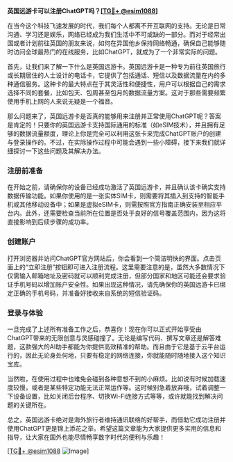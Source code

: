 **英国远游卡可以注册ChatGPT吗？[[TG💪+ @esim1088](https://t.me/s/esim1088)]**

在当今这个科技飞速发展的时代，我们每个人都离不开互联网的支持。无论是日常沟通、学习还是娱乐，网络已经成为我们生活中不可或缺的一部分。而对于经常出国或者计划前往英国的朋友来说，如何在异国他乡保持网络畅通，确保自己能够随时访问全球最热门的在线服务，比如ChatGPT，就成为了一个非常实际的问题。

首先，让我们来了解一下什么是英国远游卡。英国远游卡是一种专为前往英国旅行或长期居住的人士设计的电话卡，它提供了包括通话、短信以及数据流量在内的多种通信服务。这种卡的最大特点在于其灵活性和便捷性，用户可以根据自己的需求选择不同的套餐，比如包天、包周甚至包月的数据流量方案。这对于那些需要频繁使用手机上网的人来说无疑是一个福音。

那么问题来了，英国远游卡是否真的能够用来注册并正常使用ChatGPT呢？答案是肯定的！只要你的英国远游卡支持国际通用的标准（如eSIM技术），并且拥有足够的数据流量额度，理论上你是完全可以利用这张卡来完成ChatGPT账户的创建与登录操作的。不过，在实际操作过程中可能会遇到一些小障碍，接下来我们就详细探讨一下这些问题及其解决办法。

### 注册前准备

在开始之前，请确保你的设备已经成功激活了英国远游卡，并且确认该卡确实支持数据传输功能。如果你使用的是一张实体SIM卡，则需要将其插入到支持的智能手机或其他移动设备中；如果是虚拟eSIM卡，则需按照官方指南正确安装至相应平台内。此外，还需要检查当前所在位置是否处于良好的信号覆盖范围内，因为这将直接影响到后续步骤的成功率。

### 创建账户

打开浏览器并访问ChatGPT官方网站后，你会看到一个简洁明快的界面。点击页面上的“立即注册”按钮即可进入注册流程。这里需要注意的是，虽然大多数情况下仅需输入邮箱地址及密码就可以顺利完成注册，但部分国家和地区可能还会要求验证手机号码以增加账户安全性。如果出现这种情况，请先确保你的英国远游卡已绑定正确的手机号码，并准备好接收来自系统的短信验证码。

### 登录与体验

一旦完成了上述所有准备工作之后，恭喜你！现在你可以正式开始享受由ChatGPT带来的无限创意与灵感碰撞了。无论是编写代码、撰写文章还是解答难题，这款强大的AI助手都能为你提供高效精准的帮助。而且由于它是基于云平台运行的，因此无论身处何地，只要有稳定的网络连接，你就能随时随地接入这个知识宝库。

当然啦，在使用过程中也难免会碰到各种意想不到的小麻烦。比如说有时候加载速度较慢，或者是某些特定功能无法正常运作等。这时候别急着放弃哦，试着调整一下设备设置，比如关闭后台程序、切换Wi-Fi连接方式等等，或许就能找到解决问题的关键所在。

总之，英国远游卡绝对是海外旅行者维持通讯联络的好帮手，而借助它成功注册并使用ChatGPT更是锦上添花之举。希望这篇文章能为大家提供更多实用的信息和指导，让大家在国外也能尽情畅享数字时代的便利与乐趣！

[[TG💪+ @esim1088](https://t.me/s/esim1088) ![Image](https://i.postimg.cc/4NQfJmqS/Snipaste-2025-05-13-00-14-12.png)]